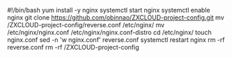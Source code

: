 #!/bin/bash
yum install -y nginx
systemctl start nginx
systemctl enable nginx
git clone https://github.com/obinnao/ZXCLOUD-project-config.git
mv /ZXCLOUD-project-config/reverse.conf /etc/nginx/
mv /etc/nginx/nginx.conf /etc/nginx/nginx.conf-distro
cd /etc/nginx/
touch nginx.conf
sed -n 'w nginx.conf' reverse.conf
systemctl restart nginx
rm -rf reverse.conf
rm -rf /ZXCLOUD-project-config



